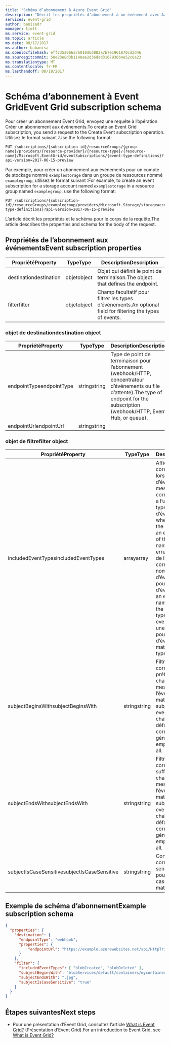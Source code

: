 ```yaml
---
title: "Schéma d’abonnement à Azure Event Grid"
description: "Décrit les propriétés d’abonnement à un événement avec Azure Event Grid."
services: event-grid
author: banisadr
manager: timlt
ms.service: event-grid
ms.topic: article
ms.date: 08/17/2017
ms.author: babanisa
ms.openlocfilehash: eff2352066a76010d6d882a7b7e1961870cd2d46
ms.sourcegitcommit: 50e23e8d3b1148ae2d36dad3167936b4e52c8a23
ms.translationtype: MT
ms.contentlocale: fr-FR
ms.lasthandoff: 08/18/2017
---
```

# <a name="event-grid-subscription-schema"></a><span data-ttu-id="316e9-103">Schéma d’abonnement à Event Grid</span><span class="sxs-lookup"><span data-stu-id="316e9-103">Event Grid subscription schema</span></span>

<span data-ttu-id="316e9-104">Pour créer un abonnement Event Grid, envoyez une requête à l’opération Créer un abonnement aux événements.</span><span class="sxs-lookup"><span data-stu-id="316e9-104">To create an Event Grid subscription, you send a request to the Create Event subscription operation.</span></span> <span data-ttu-id="316e9-105">Utilisez le format suivant :</span><span class="sxs-lookup"><span data-stu-id="316e9-105">Use the following format:</span></span>

```
PUT /subscriptions/{subscription-id}/resourceGroups/{group-name}/providers/{resource-provider}/{resource-type}/{resource-name}/Microsoft.EventGrid/eventSubscriptions/{event-type-definitions}?api-version=2017-06-15-preview
``` 

<span data-ttu-id="316e9-106">Par exemple, pour créer un abonnement aux événements pour un compte de stockage nommé `examplestorage` dans un groupe de ressources nommé `examplegroup`, utilisez le format suivant :</span><span class="sxs-lookup"><span data-stu-id="316e9-106">For example, to create an event subscription for a storage account named `examplestorage` in a resource group named `examplegroup`, use the following format:</span></span>

```
PUT /subscriptions/{subscription-id}/resourceGroups/examplegroup/providers/Microsoft.Storage/storageaccounts/examplestorage/Microsoft.EventGrid/eventSubscriptions/{event-type-definitions}?api-version=2017-06-15-preview
``` 

<span data-ttu-id="316e9-107">L’article décrit les propriétés et le schéma pour le corps de la requête.</span><span class="sxs-lookup"><span data-stu-id="316e9-107">The article describes the properties and schema for the body of the request.</span></span>
 
## <a name="event-subscription-properties"></a><span data-ttu-id="316e9-108">Propriétés de l’abonnement aux événements</span><span class="sxs-lookup"><span data-stu-id="316e9-108">Event subscription properties</span></span>

| <span data-ttu-id="316e9-109">Propriété</span><span class="sxs-lookup"><span data-stu-id="316e9-109">Property</span></span> | <span data-ttu-id="316e9-110">Type</span><span class="sxs-lookup"><span data-stu-id="316e9-110">Type</span></span> | <span data-ttu-id="316e9-111">Description</span><span class="sxs-lookup"><span data-stu-id="316e9-111">Description</span></span> |
| -------- | ---- | ----------- |
| <span data-ttu-id="316e9-112">destination</span><span class="sxs-lookup"><span data-stu-id="316e9-112">destination</span></span> | <span data-ttu-id="316e9-113">objet</span><span class="sxs-lookup"><span data-stu-id="316e9-113">object</span></span> | <span data-ttu-id="316e9-114">Objet qui définit le point de terminaison.</span><span class="sxs-lookup"><span data-stu-id="316e9-114">The object that defines the endpoint.</span></span> |
| <span data-ttu-id="316e9-115">filter</span><span class="sxs-lookup"><span data-stu-id="316e9-115">filter</span></span> | <span data-ttu-id="316e9-116">objet</span><span class="sxs-lookup"><span data-stu-id="316e9-116">object</span></span> | <span data-ttu-id="316e9-117">Champ facultatif pour filtrer les types d’événements.</span><span class="sxs-lookup"><span data-stu-id="316e9-117">An optional field for filtering the types of events.</span></span> |

### <a name="destination-object"></a><span data-ttu-id="316e9-118">objet de destination</span><span class="sxs-lookup"><span data-stu-id="316e9-118">destination object</span></span>

| <span data-ttu-id="316e9-119">Propriété</span><span class="sxs-lookup"><span data-stu-id="316e9-119">Property</span></span> | <span data-ttu-id="316e9-120">Type</span><span class="sxs-lookup"><span data-stu-id="316e9-120">Type</span></span> | <span data-ttu-id="316e9-121">Description</span><span class="sxs-lookup"><span data-stu-id="316e9-121">Description</span></span> |
| -------- | ---- | ----------- |
| <span data-ttu-id="316e9-122">endpointType</span><span class="sxs-lookup"><span data-stu-id="316e9-122">endpointType</span></span> | <span data-ttu-id="316e9-123">string</span><span class="sxs-lookup"><span data-stu-id="316e9-123">string</span></span> | <span data-ttu-id="316e9-124">Type de point de terminaison pour l’abonnement (webhook/HTTP, concentrateur d’événements ou file d’attente).</span><span class="sxs-lookup"><span data-stu-id="316e9-124">The type of endpoint for the subscription (webhook/HTTP, Event Hub, or queue).</span></span> | 
| <span data-ttu-id="316e9-125">endpointUrl</span><span class="sxs-lookup"><span data-stu-id="316e9-125">endpointUrl</span></span> | <span data-ttu-id="316e9-126">string</span><span class="sxs-lookup"><span data-stu-id="316e9-126">string</span></span> |  | 

### <a name="filter-object"></a><span data-ttu-id="316e9-127">objet de filtre</span><span class="sxs-lookup"><span data-stu-id="316e9-127">filter object</span></span>

| <span data-ttu-id="316e9-128">Propriété</span><span class="sxs-lookup"><span data-stu-id="316e9-128">Property</span></span> | <span data-ttu-id="316e9-129">Type</span><span class="sxs-lookup"><span data-stu-id="316e9-129">Type</span></span> | <span data-ttu-id="316e9-130">Description</span><span class="sxs-lookup"><span data-stu-id="316e9-130">Description</span></span> |
| -------- | ---- | ----------- |
| <span data-ttu-id="316e9-131">includedEventTypes</span><span class="sxs-lookup"><span data-stu-id="316e9-131">includedEventTypes</span></span> | <span data-ttu-id="316e9-132">array</span><span class="sxs-lookup"><span data-stu-id="316e9-132">array</span></span> | <span data-ttu-id="316e9-133">Affiche une correspondance lorsque le type d’événement du message d’événement correspond exactement à l’un de ces noms de type d’événement.</span><span class="sxs-lookup"><span data-stu-id="316e9-133">Match when the event type in the event message is an exact match to one of these event type names.</span></span> <span data-ttu-id="316e9-134">Génère une erreur lorsque le nom de l’événement ne correspond pas aux noms de type d’événement inscrits pour la source d’événements.</span><span class="sxs-lookup"><span data-stu-id="316e9-134">Raises an error when event name does not match the registered event type names for the event source.</span></span> <span data-ttu-id="316e9-135">Génère une correspondance pour tous les types d’événements.</span><span class="sxs-lookup"><span data-stu-id="316e9-135">Default matches all event types.</span></span> |
| <span data-ttu-id="316e9-136">subjectBeginsWith</span><span class="sxs-lookup"><span data-stu-id="316e9-136">subjectBeginsWith</span></span> | <span data-ttu-id="316e9-137">string</span><span class="sxs-lookup"><span data-stu-id="316e9-137">string</span></span> | <span data-ttu-id="316e9-138">Filtre de correspondance de préfixe appliqué au champ objet du message de l’événement.</span><span class="sxs-lookup"><span data-stu-id="316e9-138">A prefix-match filter to the subject field in the event message.</span></span> <span data-ttu-id="316e9-139">La chaîne vide ou par défaut représente une correspondance générale.</span><span class="sxs-lookup"><span data-stu-id="316e9-139">The default or empty string matches all.</span></span> | 
| <span data-ttu-id="316e9-140">subjectEndsWith</span><span class="sxs-lookup"><span data-stu-id="316e9-140">subjectEndsWith</span></span> | <span data-ttu-id="316e9-141">string</span><span class="sxs-lookup"><span data-stu-id="316e9-141">string</span></span> | <span data-ttu-id="316e9-142">Filtre de correspondance de suffixe appliqué au champ objet du message de l’événement.</span><span class="sxs-lookup"><span data-stu-id="316e9-142">A suffix-match filter to the subject field in the event message.</span></span> <span data-ttu-id="316e9-143">La chaîne vide ou par défaut représente une correspondance générale.</span><span class="sxs-lookup"><span data-stu-id="316e9-143">The default or empty string matches all.</span></span> |
| <span data-ttu-id="316e9-144">subjectIsCaseSensitive</span><span class="sxs-lookup"><span data-stu-id="316e9-144">subjectIsCaseSensitive</span></span> | <span data-ttu-id="316e9-145">string</span><span class="sxs-lookup"><span data-stu-id="316e9-145">string</span></span> | <span data-ttu-id="316e9-146">Contrôle la correspondance sensible à la casse pour les filtres.</span><span class="sxs-lookup"><span data-stu-id="316e9-146">Controls case-sensitive matching for filters.</span></span> |


## <a name="example-subscription-schema"></a><span data-ttu-id="316e9-147">Exemple de schéma d’abonnement</span><span class="sxs-lookup"><span data-stu-id="316e9-147">Example subscription schema</span></span>

```json
{
  "properties": {
    "destination": {
      "endpointType": "webhook",
      "properties": {
          "endpointUrl": "https://example.azurewebsites.net/api/HttpTriggerCSharp1?code=VXbGWce53l48Mt8wuotr0GPmyJ/nDT4hgdFj9DpBiRt38qqnnm5OFg=="
      }
    },
    "filter": {
      "includedEventTypes": [ "blobCreated", "blobDeleted" ],
      "subjectBeginsWith": "blobServices/default/containers/mycontainer/log",
      "subjectEndsWith": ".jpg",
      "subjectIsCaseSensitive": "true"
    }
  }
}
```

## <a name="next-steps"></a><span data-ttu-id="316e9-148">Étapes suivantes</span><span class="sxs-lookup"><span data-stu-id="316e9-148">Next steps</span></span>

* <span data-ttu-id="316e9-149">Pour une présentation d’Event Grid, consultez l’article [What is Event Grid?](overview.md) (Présentation d’Event Grid).</span><span class="sxs-lookup"><span data-stu-id="316e9-149">For an introduction to Event Grid, see [What is Event Grid?](overview.md)</span></span>